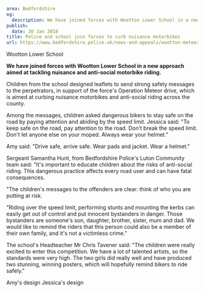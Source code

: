 ```yaml
area: Bedfordshire
og:
  description: We have joined forces with Wootton Lower School in a new approach to tackle nuisance biking.
publish:
  date: 30 Jan 2018
title: Police and school join forces to curb nuisance motorbikes
url: https://www.bedfordshire.police.uk/news-and-appeals/wootton-meteor-jan2018
```

Wootton Lower School

**We have joined forces with Wootton Lower School in a new approach aimed at tackling nuisance and anti-social motorbike riding.**

Children from the school designed leaflets to send strong safety messages to the perpetrators, in support of the force's Operation Meteor drive, which is aimed at curbing nuisance motorbikes and anti-social riding across the county.

Among the messages, children asked dangerous bikers to stay safe on the road by paying attention and abiding by the speed limit.
Jessica said: "To keep safe on the road, pay attention to the road. Don't break the speed limit. Don't let anyone else on your moped. Always wear your helmet."

Amy said: "Drive safe, arrive safe. Wear pads and jacket. Wear a helmet."

Sergeant Samantha Hunt, from Bedfordshire Police's Luton Community team said: "It's important to educate children about the risks of anti-social riding. This dangerous practice affects every road user and can have fatal consequences.

"The children's messages to the offenders are clear: think of who you are putting at risk.

"Riding over the speed limit, performing stunts and mounting the kerbs can easily get out of control and put innocent bystanders in danger. Those bystanders are someone's son, daughter, brother, sister, mum and dad. We would like to remind the riders that this person could also be a member of their own family, and it's not a victimless crime."

The school's Headteacher Mr Chris Tavener said: "The children were really excited to enter this competition. We have a lot of talented artists, so the standards were very high. The two girls did really well and have produced two stunning, winning posters, which will hopefully remind bikers to ride safely."

Amy's design Jessica's design
